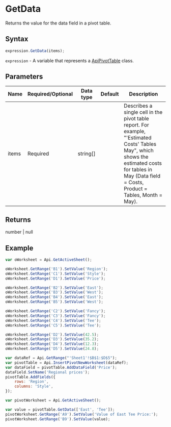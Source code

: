 # GetData

Returns the value for the data field in a pivot table.

## Syntax

```javascript
expression.GetData(items);
```

`expression` - A variable that represents a [ApiPivotTable](../ApiPivotTable.md) class.

## Parameters

| **Name** | **Required/Optional** | **Data type** | **Default** | **Description** |
| ------------- | ------------- | ------------- | ------------- | ------------- |
| items | Required | string[] |  | Describes a single cell in the pivot table report. For example, "'Estimated Costs' Tables May", which shows the estimated costs for tables in May (Data field = Costs, Product = Tables, Month = May). |

## Returns

number \| null

## Example



```javascript
var oWorksheet = Api.GetActiveSheet();

oWorksheet.GetRange('B1').SetValue('Region');
oWorksheet.GetRange('C1').SetValue('Style');
oWorksheet.GetRange('D1').SetValue('Price');

oWorksheet.GetRange('B2').SetValue('East');
oWorksheet.GetRange('B3').SetValue('West');
oWorksheet.GetRange('B4').SetValue('East');
oWorksheet.GetRange('B5').SetValue('West');

oWorksheet.GetRange('C2').SetValue('Fancy');
oWorksheet.GetRange('C3').SetValue('Fancy');
oWorksheet.GetRange('C4').SetValue('Tee');
oWorksheet.GetRange('C5').SetValue('Tee');

oWorksheet.GetRange('D2').SetValue(42.5);
oWorksheet.GetRange('D3').SetValue(35.2);
oWorksheet.GetRange('D4').SetValue(12.3);
oWorksheet.GetRange('D5').SetValue(24.8);

var dataRef = Api.GetRange("'Sheet1'!$B$1:$D$5");
var pivotTable = Api.InsertPivotNewWorksheet(dataRef);
var dataField = pivotTable.AddDataField('Price');
dataField.SetName('Regional prices');
pivotTable.AddFields({
	rows: 'Region',
	columns: 'Style',
});

var pivotWorksheet = Api.GetActiveSheet();

var value = pivotTable.GetData(['East', 'Tee']);
pivotWorksheet.GetRange('A9').SetValue('Value of East Tee Price:');
pivotWorksheet.GetRange('B9').SetValue(value);

```
